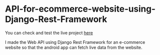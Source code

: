 # API-for-ecommerce-website-using-Django-Rest-Framework

You can check and test the live project [here](https://apiforecom.herokuapp.com/)

I made the Web API using Django Rest Framework for an e-commerce website so that the android app can fetch live data from the website.
